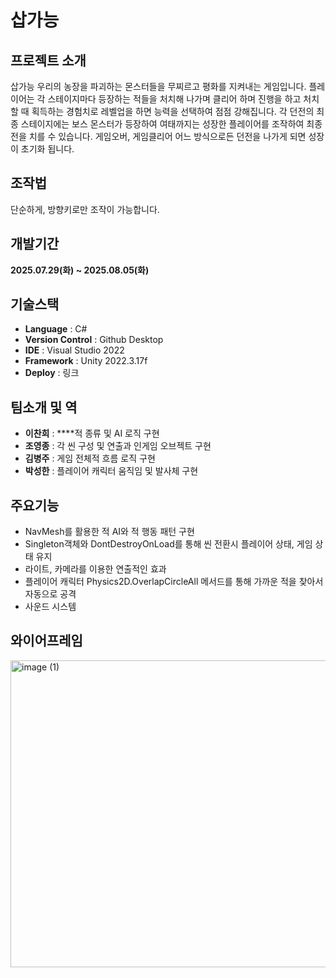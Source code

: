 # 삽가능

## 프로젝트 소개

삽가능 우리의 농장을 파괴하는 몬스터들을 무찌르고 평화를 지켜내는 게임입니다.
플레이어는 각 스테이지마다 등장하는 적들을 처치해 나가며 클리어 하며 진행을 하고 처치할 때 획득하는 경험치로 레벨업을 하면 능력을 선택하여 점점 강해집니다.
각 던전의 최종 스테이지에는 보스 몬스터가 등장하여 여태까지는 성장한 플레이어를 조작하여 최종전을 치를 수 있습니다.
게임오버, 게임클리어 어느 방식으로든 던전을 나가게 되면 성장이 초기화 됩니다.

## 조작법
단순하게, 방향키로만 조작이 가능합니다.

## 개발기간

**2025.07.29(화) ~ 2025.08.05(화)**

## 기술스택

- **Language** : C#
- **Version Control** : Github Desktop
- **IDE** : Visual Studio 2022
- **Framework** : Unity 2022.3.17f
- **Deploy** : 링크

## 팀소개 및 역

- **이찬희** : ****적 종류 및 AI 로직 구현
- **조영종** : 각 씬 구성 및 연출과 인게임 오브젝트 구현
- **김병주** : 게임 전체적 흐름 로직 구현
- **박성한** : 플레이어 캐릭터 움직임 및 발사체 구현

## 주요기능

- NavMesh를 활용한 적 AI와 적 행동 패턴 구현
- Singleton객체와 DontDestroyOnLoad를 통해 씬 전환시 플레이어 상태, 게임 상태 유지
- 라이트, 카메라를 이용한 연출적인 효과
- 플레이어 캐릭터 Physics2D.OverlapCircleAll 메서드를 통해 가까운 적을 찾아서 자동으로 공격
- 사운드 시스템

## 와이어프레임

<img width="1410" height="491" alt="image (1)" src="https://github.com/user-attachments/assets/48331323-7dc7-42ef-9999-4ffc7b8eaed9" />
